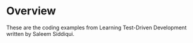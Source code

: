 # Overview
These are the coding examples from Learning Test-Driven Development written by Saleem Siddiqui.
